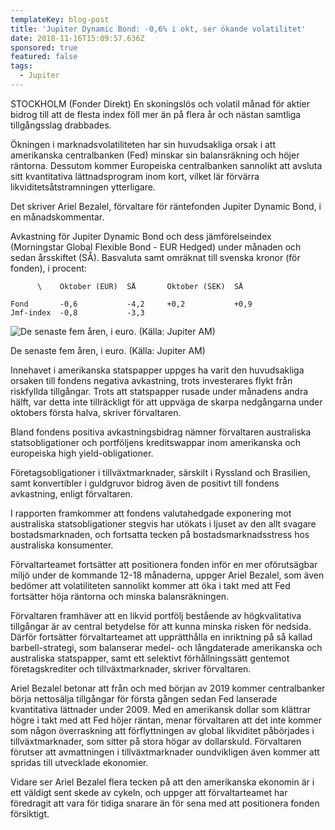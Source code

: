 ```yaml
---
templateKey: blog-post
title: 'Jupiter Dynamic Bond: -0,6% i okt, ser ökande volatilitet'
date: 2018-11-16T15:09:57.636Z
sponsored: true
featured: false
tags:
  - Jupiter
---
```

STOCKHOLM (Fonder Direkt) En skoningslös och volatil månad för aktier bidrog till att de flesta index föll mer än på flera år och nästan samtliga tillgångsslag drabbades.

Ökningen i marknadsvolatiliteten har sin huvudsakliga orsak i att amerikanska centralbanken (Fed) minskar sin balansräkning och höjer räntorna. Dessutom kommer Europeiska centralbanken sannolikt att avsluta sitt kvantitativa lättnadsprogram inom kort, vilket lär förvärra likviditetsåtstramningen ytterligare.

Det skriver Ariel Bezalel, förvaltare för räntefonden Jupiter Dynamic Bond, i en månadskommentar.

Avkastning för Jupiter Dynamic Bond och dess jämförelseindex (Morningstar Global Flexible Bond - EUR Hedged) under månaden och sedan årsskiftet (SÅ). Basvaluta samt omräknat till svenska kronor (för fonden), i procent:

```
      \    Oktober (EUR)  SÅ       Oktober (SEK)  SÅ            

Fond       -0,6           -4,2     +0,2           +0,9          
Jmf-index  -0,8           -3,3
```

![De senaste fem åren, i euro. (Källa: Jupiter AM)](/img/64.png)

<span class="image-caption">De senaste fem åren, i euro. (Källa: Jupiter AM)</span>

Innehavet i amerikanska statspapper uppges ha varit den huvudsakliga orsaken till fondens negativa avkastning, trots investerares flykt från riskfyllda tillgångar. Trots att statspapper rusade under månadens andra hälft, var detta inte tillräckligt för att uppväga de skarpa nedgångarna under oktobers första halva, skriver förvaltaren.

Bland fondens positiva avkastningsbidrag nämner förvaltaren australiska statsobligationer och portföljens kreditswappar inom amerikanska och europeiska high yield-obligationer.

Företagsobligationer i tillväxtmarknader, särskilt i Ryssland och Brasilien, samt konvertibler i guldgruvor bidrog även de positivt till fondens avkastning, enligt förvaltaren.

I rapporten framkommer att fondens valutahedgade exponering mot australiska statsobligationer stegvis har utökats i ljuset av den allt svagare bostadsmarknaden, och fortsatta tecken på bostadsmarknadsstress hos australiska konsumenter.

Förvaltarteamet fortsätter att positionera fonden inför en mer oförutsägbar miljö under de kommande 12-18 månaderna, uppger Ariel Bezalel, som även bedömer att volatiliteten sannolikt kommer att öka i takt med att Fed fortsätter höja räntorna och minska balansräkningen.

Förvaltaren framhäver att en likvid portfölj bestående av högkvalitativa tillgångar är av central betydelse för att kunna minska risken för nedsida. Därför fortsätter förvaltarteamet att upprätthålla en inriktning på så kallad barbell-strategi, som balanserar medel- och långdaterade amerikanska och australiska statspapper, samt ett selektivt förhållningssätt gentemot företagskrediter och tillväxtmarknader, skriver förvaltaren.

Ariel Bezalel betonar att från och med början av 2019 kommer centralbanker börja nettosälja tillgångar för första gången sedan Fed lanserade kvantitativa lättnader under 2009. Med en amerikansk dollar som klättrar högre i takt med att Fed höjer räntan, menar förvaltaren att det inte kommer som någon överraskning att förflyttningen av global likviditet påbörjades i tillväxtmarknader, som sitter på stora högar av dollarskuld. Förvaltaren förutser att avmattningen i tillväxtmarknader oundvikligen även kommer att spridas till utvecklade ekonomier.

Vidare ser Ariel Bezalel flera tecken på att den amerikanska ekonomin är i ett väldigt sent skede av cykeln, och uppger att förvaltarteamet har föredragit att vara för tidiga snarare än för sena med att positionera fonden försiktigt.
